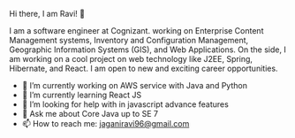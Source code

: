 Hi there, I am Ravi! 👋

I am a software engineer at Cognizant. working on Enterprise Content Management systems, Inventory and Configuration Management, Geographic Information Systems (GIS), and Web Applications. On the side, I am working on a cool project on web technology like J2EE, Spring, Hibernate, and React. I am open to new and exciting career opportunities.

- 🔭 I’m currently working on AWS service with Java and Python
- 🌱 I’m currently learning React JS
- 🤔 I’m looking for help with in javascript advance features
- 💬 Ask me about Core Java up to SE 7
- 📫 How to reach me: jaganiravi96@gmail.com
